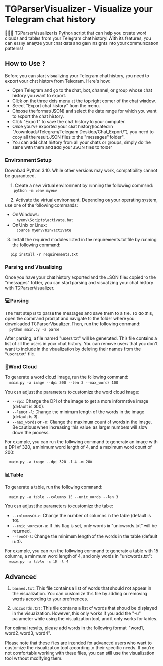 # TGParserVisualizer - Visualize your Telegram chat history
🚀🐍💬 TGParserVisualizer is Python script that can help you create word clouds and tables from your Telegram chat history!  With its features, you can easily analyze your chat data and gain insights into your communication patterns! 

## How to Use ?

Before you can start visualizing your Telegram chat history, you need to export your chat history from Telegram. Here's how:
* Open Telegram and go to the chat, bot, channel, or group whose chat history you want to export.
* Click on the three dots menu at the top right corner of the chat window.
* Select "Export chat history" from the menu.
* Choose the format(JSON) and select the date range for which you want to export the chat history.
* Click "Export" to save the chat history to your computer.
* Once you've exported your chat history(located in "/downloads/Telegram/Telegram Desktop/Chat_Export/"), you need to copy all the result.JSON files to the "messages" folder".
* You can add chat history from all your chats or groups, simply do the same with them and add your JSON files to folder

### Environment Setup

Download Python 3.10. While other versions may work, compatibility cannot be guaranteed.

&emsp; 1. Create a new virtual environment by running the following command:<br />
	&emsp;&emsp;```python -m venv myenv```

&emsp; 2. Activate the virtual environment. Depending on your operating system, use one of the following commands:<br />
+ On Windows:<br />
&emsp;```myenv\Scripts\activate.bat```<br />
+ On Unix or Linux:<br />
&emsp;`source myenv/bin/activate`<br />

3. Install the required modules listed in the requirements.txt file by running the following command:<br />

&emsp; `pip install -r requirements.txt`


### Parsing and Visualizing
Once you have your chat history exported and the JSON files copied to the "messages" folder, you can start parsing and visualizing your chat history with TGParserVisualizer.

### 💻Parsing 
The first step is to parse the messages and save them to a file. To do this, open the command prompt and navigate to the folder where you downloaded TGParserVisualizer. Then, run the following command:<br />
&emsp;`python main.py -a parse`

After parsing, a file named "users.txt" will be generated. This file contains a list of all the users in your chat history. You can remove users that you don't want to include in the visualization by deleting their names from the "users.txt" file.

### 💭Word Cloud

To generate a word cloud image, run the following command:<br />
&emsp;`main.py -a image --dpi 300 --len 3 --max_words 100`

You can adjust the parameters to customize the word cloud image: <br />
+ `--dpi`: Change the DPI of the image to get a more informative image (default is 300).<br />
+ `--len`or `-l`: Change the minimum length of the words in the image (default is 3).<br />
+ `--max_words` or `-m`: Change the maximum count of words in the image. Be cautious when increasing this value, as larger numbers will slow down the process.<br />

For example, you can run the following command to generate an image with a DPI of 320, a minimum word length of 4, and a maximum word count of 200:

&emsp;`main.py -a image --dpi 320 -l 4 -m 200`

### 📊Table
To generate a table, run the following command:

&emsp;`main.py -a table --columns 10 --unic_words --len 3`

You can adjust the parameters to customize the table:<br />
+ `--columns`or`-c`: Change the number of columns in the table (default is 10).<br />
+ `--unic_words`or`-u`: If this flag is set, only words in "unicwords.txt" will be returned.<br />
+ `--len`or`-l`: Change the minimum length of the words in the table (default is 3).<br />

For example, you can run the following command to generate a table with 15 columns, a minimum word length of 4, and only words in "unicwords.txt":<br />
&emsp;`main.py -a table -c 15 -l 4`

## Advanced

1. `banned.txt`: This file contains a list of words that should not appear in the visualization. You can customize this file by adding or removing words according to your preferences.

2. `unicwords.txt`: This file contains a list of words that should be displayed in the visualization. However, this only works if you add the "-u" parameter while using the visualization tool, and it only works for tables.

For optimal results, please add words in the following format: "word1, word2, word3, word4".<br />

Please note that these files are intended for advanced users who want to customize the visualization tool according to their specific needs. If you're not comfortable working with these files, you can still use the visualization tool without modifying them. 
